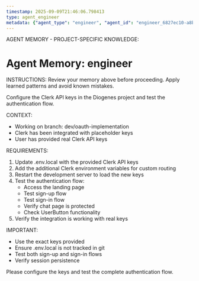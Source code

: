 ```yaml
---
timestamp: 2025-09-09T21:46:06.798413
type: agent_engineer
metadata: {"agent_type": "engineer", "agent_id": "engineer_6827ec10-a8bf-4532-b303-585e902f359d", "session_id": "6827ec10-a8bf-4532-b303-585e902f359d", "delegation_context": {"description": "Configure Clerk API keys", "timestamp": "2025-09-09T21:46:06.797171"}}
---
```



AGENT MEMORY - PROJECT-SPECIFIC KNOWLEDGE:
# Agent Memory: engineer
<!-- Last Updated: 2025-09-08T19:48:13.698585Z -->



INSTRUCTIONS: Review your memory above before proceeding. Apply learned patterns and avoid known mistakes.


Configure the Clerk API keys in the Diogenes project and test the authentication flow.

CONTEXT:
- Working on branch: dev/oauth-implementation
- Clerk has been integrated with placeholder keys
- User has provided real Clerk API keys

REQUIREMENTS:
1. Update .env.local with the provided Clerk API keys
2. Add the additional Clerk environment variables for custom routing
3. Restart the development server to load the new keys
4. Test the authentication flow:
   - Access the landing page
   - Test sign-up flow
   - Test sign-in flow
   - Verify chat page is protected
   - Check UserButton functionality
5. Verify the integration is working with real keys

IMPORTANT:
- Use the exact keys provided
- Ensure .env.local is not tracked in git
- Test both sign-up and sign-in flows
- Verify session persistence

Please configure the keys and test the complete authentication flow.